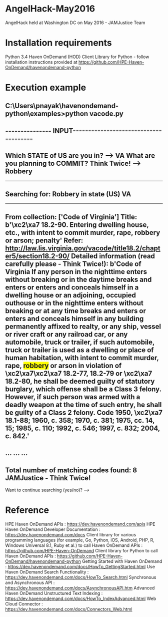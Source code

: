 # AngelHack-May2016
AngelHack held at Washington DC on May 2016 - JAMJustice Team

# Installation requirements
Python 3.4
Haven OnDemand (HOD) Client Library for Python - follow installation instructions provided at https://github.com/HPE-Haven-OnDemand/havenondemand-python

# Execution example
C:\Users\pnayak\havenondemand-python\examples>python vacode.py
------------------------------------------------------------
---------------  INPUT--------------------------------------
------------------------------------------------------------
Which STATE of US are you in? --> VA
What are you planning to COMMIT? Think Twice! --> Robbery
------------------------------------------------------------
------------------------------------------------------------
Searching for: Robbery in state (US) VA
------------------------------------------------------------
------------------------------------------------------------
From collection: ['Code of Virginia']
Title: b'\xc2\xa7 18.2-90. Entering dwelling house, etc., with intent to commit murder, rape, robbery or arson; penalty'
Refer: http://law.lis.virginia.gov/vacode/title18.2/chapter5/section18.2-90/
Detailed information (read carefully please - Think Twice!): b'Code of Virginia If any person in the nighttime enters without breaking or in the daytime breaks and enters or enters and conceals himself in a dwelling house or an adjoining, occupied outhouse or in the nighttime enters without breaking or at any time breaks and enters or enters and conceals himself in any building permanently affixed to realty, or any ship, vessel or river craft or any railroad car, or any automobile, truck or trailer, if such automobile, truck or trailer is used as a dwelling or place of human habitation, with intent to commit murder, rape, <span style="background-color: yellow">robbery</span> or arson in violation of \xc2\xa7\xc2\xa7 18.2-77, 18.2-79 or \xc2\xa7 18.2-80, he shall be deemed guilty of statutory burglary, which offense shall be a Class 3 felony. However, if such person was armed with a deadly weapon at the time of such entry, he shall be guilty of a Class 2 felony. Code 1950, \xc2\xa7 18.1-88; 1960, c. 358; 1970, c. 381; 1975, cc. 14, 15; 1985, c. 110; 1992, c. 546; 1997, c. 832; 2004, c. 842.'
------------------------------------------------------------
...
...
...
------------------------------------------------------------
Total number of matching codes found: 8
JAMJustice - Think Twice!
------------------------------------------------------------
Want to continue searching (yes/no)? -->


# Reference
HPE Haven OnDemand APIs : https://dev.havenondemand.com/apis
HPE Haven OnDemand Developer Documentation : https://dev.havenondemand.com/docs
Client library for various programming languages (for example, Go, Python, iOS, Android, PHP, R, Windows Universal 8.1, Ruby et al.) to call Haven OnDemand APIs : https://github.com/HPE-Haven-OnDemand
Client library for Python to call Haven OnDemand APIs : https://github.com/HPE-Haven-OnDemand/havenondemand-python
Getting Started with Haven OnDemand : https://dev.havenondemand.com/docs/HowTo_GettingStarted.html
Use Haven OnDemand Search Functionality : https://dev.havenondemand.com/docs/HowTo_Search.html
Synchronous and Asynchronous API : https://dev.havenondemand.com/docs/AsynchronousAPI.htm
Advanced Haven OnDemand Unstructured Text Indexing : https://dev.havenondemand.com/docs/HowTo_IndexAdvanced.html
Web Cloud Connector : https://dev.havenondemand.com/docs/Connectors_Web.html
